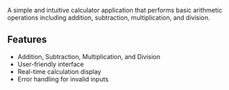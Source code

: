 A simple and intuitive calculator application that performs basic arithmetic operations including addition, subtraction, multiplication, and division.


## Features
- Addition, Subtraction, Multiplication, and Division
- User-friendly interface
- Real-time calculation display
- Error handling for invalid inputs
